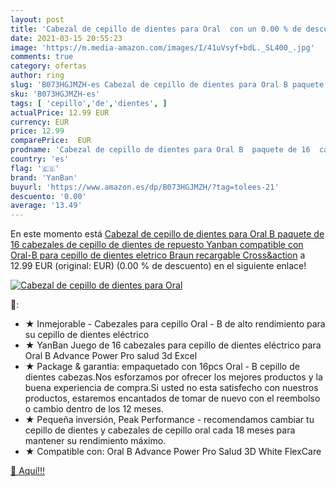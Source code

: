 ```yaml
---
layout: post
title: 'Cabezal de cepillo de dientes para Oral  con un 0.00 % de descuento'
date: 2021-03-15 20:55:23
image: 'https://m.media-amazon.com/images/I/41uVsyf+bdL._SL400_.jpg'
comments: true
category: ofertas
author: ring
slug: 'B073HGJMZH-es Cabezal de cepillo de dientes para Oral B paquete de 16...'
sku: 'B073HGJMZH-es'
tags: [ 'cepillo','de','dientes', ]
actualPrice: 12.99 EUR
currency: EUR
price: 12.99
comparePrice:  EUR
prodname: 'Cabezal de cepillo de dientes para Oral B  paquete de 16  cabezales de cepillo de dientes de repuesto Yanban  compatible con Oral-B  para cepillo de dientes eletrico Braun recargable  Cross&action'
country: 'es'
flag: '🇪🇸'
brand: 'YanBan'
buyurl: 'https://www.amazon.es/dp/B073HGJMZH/?tag=tolees-21'
descuento: '0.00'
average: '13.49'
---
```


En este momento está [Cabezal de cepillo de dientes para Oral B  paquete de 16  cabezales de cepillo de dientes de repuesto Yanban  compatible con Oral-B  para cepillo de dientes eletrico Braun recargable  Cross&action](https://www.amazon.es/dp/B073HGJMZH/?tag=tolees-21) a 12.99 EUR (original:  EUR) (0.00 %  de descuento) en el siguiente enlace!

[![Cabezal de cepillo de dientes para Oral ](https://m.media-amazon.com/images/I/41uVsyf+bdL._SL400_.jpg)](https://www.amazon.es/dp/B073HGJMZH/?tag=tolees-21)

🔎:

- ★ Inmejorable - Cabezales para cepillo Oral - B de alto rendimiento para su cepillo de dientes eléctrico
- ★ YanBan Juego de 16 cabezales para cepillo de dientes eléctrico para Oral B Advance Power Pro salud 3d Excel
- ★ Package & garantia: empaquetado con 16pcs Oral - B cepillo de dientes cabezas.Nos esforzamos por ofrecer los mejores productos y la buena experiencia de compra.Si usted no esta satisfecho con nuestros productos, estaremos encantados de tomar de nuevo con el reembolso o cambio dentro de los 12 meses.
- ★ Pequeña inversión, Peak Performance - recomendamos cambiar tu cepillo de dientes y cabezales de cepillo oral cada 18 meses para mantener su rendimiento máximo.
- ★ Compatible con: Oral B Advance Power Pro Salud 3D White FlexCare

[🛒 Aquí!!!](https://www.amazon.es/dp/B073HGJMZH/?tag=tolees-21)
